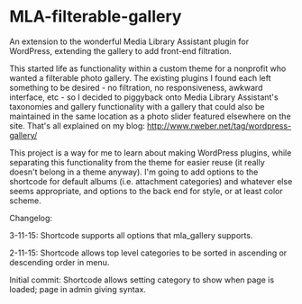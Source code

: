 # MLA-filterable-gallery
An extension to the wonderful Media Library Assistant plugin for WordPress, extending the gallery to add front-end filtration.

This started life as functionality within a custom theme for a nonprofit who wanted a filterable photo gallery. The existing plugins I found each left something to be desired - no filtration, no responsiveness, awkward interface, etc - so I decided to piggyback onto Media Library Assistant's taxonomies and gallery functionality with a gallery that could also be maintained in the same location as a photo slider featured elsewhere on the site. That's all explained on my blog: 
http://www.rweber.net/tag/wordpress-gallery/

This project is a way for me to learn about making WordPress plugins, while separating this functionality from the theme for easier reuse (it really doesn't belong in a theme anyway). I'm going to add options to the shortcode for default albums (i.e. attachment categories) and whatever else seems appropriate, and options to the back end for style, or at least color scheme.

Changelog:

3-11-15: Shortcode supports all options that mla_gallery supports.

2-11-15: Shortcode allows top level categories to be sorted in ascending or descending order in menu.

Initial commit: Shortcode allows setting category to show when page is loaded; page in admin giving syntax.
